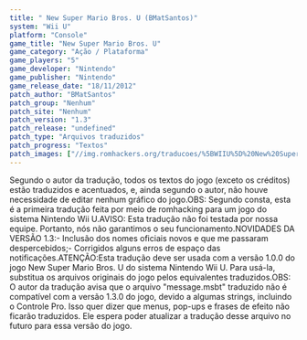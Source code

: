 ```yaml
---
title: " New Super Mario Bros. U (BMatSantos)"
system: "Wii U"
platform: "Console"
game_title: "New Super Mario Bros. U"
game_category: "Ação / Plataforma"
game_players: "5"
game_developer: "Nintendo"
game_publisher: "Nintendo"
game_release_date: "18/11/2012"
patch_author: "BMatSantos"
patch_group: "Nenhum"
patch_site: "Nenhum"
patch_version: "1.3"
patch_release: "undefined"
patch_type: "Arquivos traduzidos"
patch_progress: "Textos"
patch_images: ["//img.romhackers.org/traducoes/%5BWIIU%5D%20New%20Super%20Mario%20Bros.%20U%20-%20BMatSantos%20-%201.jpg","//img.romhackers.org/traducoes/%5BWIIU%5D%20New%20Super%20Mario%20Bros.%20U%20-%20BMatSantos%20-%202.jpg","//img.romhackers.org/traducoes/%5BWIIU%5D%20New%20Super%20Mario%20Bros.%20U%20-%20BMatSantos%20-%203.jpg"]
---
```

Segundo o autor da tradução, todos os textos do jogo (exceto os créditos) estão traduzidos e acentuados, e, ainda segundo o autor, não houve necessidade de editar nenhum gráfico do jogo.OBS: Segundo consta, esta é a primeira tradução feita por meio de romhacking para um jogo do sistema Nintendo Wii U.AVISO: Esta tradução não foi testada por nossa equipe. Portanto, nós não garantimos o seu funcionamento.NOVIDADES DA VERSÃO 1.3:- Inclusão dos nomes oficiais novos e que me passaram despercebidos;- Corrigidos alguns erros de espaço das notificações.ATENÇÃO:Esta tradução deve ser usada com a versão 1.0.0 do jogo New Super Mario Bros. U do sistema Nintendo Wii U. Para usá-la, substitua os arquivos originais do jogo pelos equivalentes traduzidos.OBS: O autor da tradução avisa que o arquivo "message.msbt" traduzido não é compatível com a versão 1.3.0 do jogo, devido a algumas strings, incluindo o Controle Pro. Isso quer dizer que menus, pop-ups e frases de efeito não ficarão traduzidos. Ele espera poder atualizar a tradução desse arquivo no futuro para essa versão do jogo.